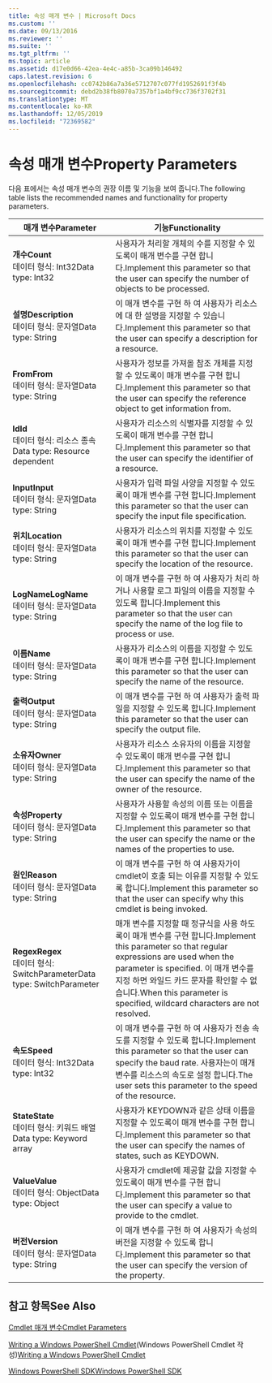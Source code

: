 ```yaml
---
title: 속성 매개 변수 | Microsoft Docs
ms.custom: ''
ms.date: 09/13/2016
ms.reviewer: ''
ms.suite: ''
ms.tgt_pltfrm: ''
ms.topic: article
ms.assetid: d17e0d66-42ea-4e4c-a85b-3ca09b146492
caps.latest.revision: 6
ms.openlocfilehash: cc0742b86a7a36e5712707c077fd1952691f3f4b
ms.sourcegitcommit: debd2b38fb8070a7357bf1a4bf9cc736f3702f31
ms.translationtype: MT
ms.contentlocale: ko-KR
ms.lasthandoff: 12/05/2019
ms.locfileid: "72369582"
---
```

# <a name="property-parameters"></a><span data-ttu-id="b4aff-102">속성 매개 변수</span><span class="sxs-lookup"><span data-stu-id="b4aff-102">Property Parameters</span></span>

<span data-ttu-id="b4aff-103">다음 표에서는 속성 매개 변수의 권장 이름 및 기능을 보여 줍니다.</span><span class="sxs-lookup"><span data-stu-id="b4aff-103">The following table lists the recommended names and functionality for property parameters.</span></span>

|<span data-ttu-id="b4aff-104">매개 변수</span><span class="sxs-lookup"><span data-stu-id="b4aff-104">Parameter</span></span>|<span data-ttu-id="b4aff-105">기능</span><span class="sxs-lookup"><span data-stu-id="b4aff-105">Functionality</span></span>|
|---|---|
|<span data-ttu-id="b4aff-106">**개수**</span><span class="sxs-lookup"><span data-stu-id="b4aff-106">**Count**</span></span><br><span data-ttu-id="b4aff-107">데이터 형식: Int32</span><span class="sxs-lookup"><span data-stu-id="b4aff-107">Data type: Int32</span></span>|<span data-ttu-id="b4aff-108">사용자가 처리할 개체의 수를 지정할 수 있도록이 매개 변수를 구현 합니다.</span><span class="sxs-lookup"><span data-stu-id="b4aff-108">Implement this parameter so that the user can specify the number of objects to be processed.</span></span>|
|<span data-ttu-id="b4aff-109">**설명**</span><span class="sxs-lookup"><span data-stu-id="b4aff-109">**Description**</span></span><br><span data-ttu-id="b4aff-110">데이터 형식: 문자열</span><span class="sxs-lookup"><span data-stu-id="b4aff-110">Data type: String</span></span>|<span data-ttu-id="b4aff-111">이 매개 변수를 구현 하 여 사용자가 리소스에 대 한 설명을 지정할 수 있습니다.</span><span class="sxs-lookup"><span data-stu-id="b4aff-111">Implement this parameter so that the user can specify a description for a resource.</span></span>|
|<span data-ttu-id="b4aff-112">**From**</span><span class="sxs-lookup"><span data-stu-id="b4aff-112">**From**</span></span><br><span data-ttu-id="b4aff-113">데이터 형식: 문자열</span><span class="sxs-lookup"><span data-stu-id="b4aff-113">Data type: String</span></span>|<span data-ttu-id="b4aff-114">사용자가 정보를 가져올 참조 개체를 지정할 수 있도록이 매개 변수를 구현 합니다.</span><span class="sxs-lookup"><span data-stu-id="b4aff-114">Implement this parameter so that the user can specify the reference object to get information from.</span></span>|
|<span data-ttu-id="b4aff-115">**Id**</span><span class="sxs-lookup"><span data-stu-id="b4aff-115">**Id**</span></span><br><span data-ttu-id="b4aff-116">데이터 형식: 리소스 종속</span><span class="sxs-lookup"><span data-stu-id="b4aff-116">Data type: Resource dependent</span></span>|<span data-ttu-id="b4aff-117">사용자가 리소스의 식별자를 지정할 수 있도록이 매개 변수를 구현 합니다.</span><span class="sxs-lookup"><span data-stu-id="b4aff-117">Implement this parameter so that the user can specify the identifier of a resource.</span></span>|
|<span data-ttu-id="b4aff-118">**Input**</span><span class="sxs-lookup"><span data-stu-id="b4aff-118">**Input**</span></span><br><span data-ttu-id="b4aff-119">데이터 형식: 문자열</span><span class="sxs-lookup"><span data-stu-id="b4aff-119">Data type: String</span></span>|<span data-ttu-id="b4aff-120">사용자가 입력 파일 사양을 지정할 수 있도록이 매개 변수를 구현 합니다.</span><span class="sxs-lookup"><span data-stu-id="b4aff-120">Implement this parameter so that the user can specify the input file specification.</span></span>|
|<span data-ttu-id="b4aff-121">**위치**</span><span class="sxs-lookup"><span data-stu-id="b4aff-121">**Location**</span></span><br><span data-ttu-id="b4aff-122">데이터 형식: 문자열</span><span class="sxs-lookup"><span data-stu-id="b4aff-122">Data type: String</span></span>|<span data-ttu-id="b4aff-123">사용자가 리소스의 위치를 지정할 수 있도록이 매개 변수를 구현 합니다.</span><span class="sxs-lookup"><span data-stu-id="b4aff-123">Implement this parameter so that the user can specify the location of the resource.</span></span>|
|<span data-ttu-id="b4aff-124">**LogName**</span><span class="sxs-lookup"><span data-stu-id="b4aff-124">**LogName**</span></span><br><span data-ttu-id="b4aff-125">데이터 형식: 문자열</span><span class="sxs-lookup"><span data-stu-id="b4aff-125">Data type: String</span></span>|<span data-ttu-id="b4aff-126">이 매개 변수를 구현 하 여 사용자가 처리 하거나 사용할 로그 파일의 이름을 지정할 수 있도록 합니다.</span><span class="sxs-lookup"><span data-stu-id="b4aff-126">Implement this parameter so that the user can specify the name of the log file to process or use.</span></span>|
|<span data-ttu-id="b4aff-127">**이름**</span><span class="sxs-lookup"><span data-stu-id="b4aff-127">**Name**</span></span><br><span data-ttu-id="b4aff-128">데이터 형식: 문자열</span><span class="sxs-lookup"><span data-stu-id="b4aff-128">Data type: String</span></span>|<span data-ttu-id="b4aff-129">사용자가 리소스의 이름을 지정할 수 있도록이 매개 변수를 구현 합니다.</span><span class="sxs-lookup"><span data-stu-id="b4aff-129">Implement this parameter so that the user can specify the name of the resource.</span></span>|
|<span data-ttu-id="b4aff-130">**출력**</span><span class="sxs-lookup"><span data-stu-id="b4aff-130">**Output**</span></span><br><span data-ttu-id="b4aff-131">데이터 형식: 문자열</span><span class="sxs-lookup"><span data-stu-id="b4aff-131">Data type: String</span></span>|<span data-ttu-id="b4aff-132">이 매개 변수를 구현 하 여 사용자가 출력 파일을 지정할 수 있도록 합니다.</span><span class="sxs-lookup"><span data-stu-id="b4aff-132">Implement this parameter so that the user can specify the output file.</span></span>|
|<span data-ttu-id="b4aff-133">**소유자**</span><span class="sxs-lookup"><span data-stu-id="b4aff-133">**Owner**</span></span><br><span data-ttu-id="b4aff-134">데이터 형식: 문자열</span><span class="sxs-lookup"><span data-stu-id="b4aff-134">Data type: String</span></span>|<span data-ttu-id="b4aff-135">사용자가 리소스 소유자의 이름을 지정할 수 있도록이 매개 변수를 구현 합니다.</span><span class="sxs-lookup"><span data-stu-id="b4aff-135">Implement this parameter so that the user can specify the name of the owner of the resource.</span></span>|
|<span data-ttu-id="b4aff-136">**속성**</span><span class="sxs-lookup"><span data-stu-id="b4aff-136">**Property**</span></span><br><span data-ttu-id="b4aff-137">데이터 형식: 문자열</span><span class="sxs-lookup"><span data-stu-id="b4aff-137">Data type: String</span></span>|<span data-ttu-id="b4aff-138">사용자가 사용할 속성의 이름 또는 이름을 지정할 수 있도록이 매개 변수를 구현 합니다.</span><span class="sxs-lookup"><span data-stu-id="b4aff-138">Implement this parameter so that the user can specify the name or the names of the properties to use.</span></span>|
|<span data-ttu-id="b4aff-139">**원인**</span><span class="sxs-lookup"><span data-stu-id="b4aff-139">**Reason**</span></span><br><span data-ttu-id="b4aff-140">데이터 형식: 문자열</span><span class="sxs-lookup"><span data-stu-id="b4aff-140">Data type: String</span></span>|<span data-ttu-id="b4aff-141">이 매개 변수를 구현 하 여 사용자가이 cmdlet이 호출 되는 이유를 지정할 수 있도록 합니다.</span><span class="sxs-lookup"><span data-stu-id="b4aff-141">Implement this parameter so that the user can specify why this cmdlet is being invoked.</span></span>|
|<span data-ttu-id="b4aff-142">**Regex**</span><span class="sxs-lookup"><span data-stu-id="b4aff-142">**Regex**</span></span><br><span data-ttu-id="b4aff-143">데이터 형식: SwitchParameter</span><span class="sxs-lookup"><span data-stu-id="b4aff-143">Data type: SwitchParameter</span></span>|<span data-ttu-id="b4aff-144">매개 변수를 지정할 때 정규식을 사용 하도록이 매개 변수를 구현 합니다.</span><span class="sxs-lookup"><span data-stu-id="b4aff-144">Implement this parameter so that regular expressions are used when the parameter is specified.</span></span> <span data-ttu-id="b4aff-145">이 매개 변수를 지정 하면 와일드 카드 문자를 확인할 수 없습니다.</span><span class="sxs-lookup"><span data-stu-id="b4aff-145">When this parameter is specified, wildcard characters are not resolved.</span></span>|
|<span data-ttu-id="b4aff-146">**속도**</span><span class="sxs-lookup"><span data-stu-id="b4aff-146">**Speed**</span></span><br><span data-ttu-id="b4aff-147">데이터 형식: Int32</span><span class="sxs-lookup"><span data-stu-id="b4aff-147">Data type: Int32</span></span>|<span data-ttu-id="b4aff-148">이 매개 변수를 구현 하 여 사용자가 전송 속도를 지정할 수 있도록 합니다.</span><span class="sxs-lookup"><span data-stu-id="b4aff-148">Implement this parameter so that the user can specify the baud rate.</span></span> <span data-ttu-id="b4aff-149">사용자는이 매개 변수를 리소스의 속도로 설정 합니다.</span><span class="sxs-lookup"><span data-stu-id="b4aff-149">The user sets this parameter to the speed of the resource.</span></span>|
|<span data-ttu-id="b4aff-150">**State**</span><span class="sxs-lookup"><span data-stu-id="b4aff-150">**State**</span></span><br><span data-ttu-id="b4aff-151">데이터 형식: 키워드 배열</span><span class="sxs-lookup"><span data-stu-id="b4aff-151">Data type: Keyword array</span></span>|<span data-ttu-id="b4aff-152">사용자가 KEYDOWN과 같은 상태 이름을 지정할 수 있도록이 매개 변수를 구현 합니다.</span><span class="sxs-lookup"><span data-stu-id="b4aff-152">Implement this parameter so that the user can specify the names of states, such as KEYDOWN.</span></span>|
|<span data-ttu-id="b4aff-153">**Value**</span><span class="sxs-lookup"><span data-stu-id="b4aff-153">**Value**</span></span><br><span data-ttu-id="b4aff-154">데이터 형식: Object</span><span class="sxs-lookup"><span data-stu-id="b4aff-154">Data type: Object</span></span>|<span data-ttu-id="b4aff-155">사용자가 cmdlet에 제공할 값을 지정할 수 있도록이 매개 변수를 구현 합니다.</span><span class="sxs-lookup"><span data-stu-id="b4aff-155">Implement this parameter so that the user can  specify a value to provide to the cmdlet.</span></span>|
|<span data-ttu-id="b4aff-156">**버전**</span><span class="sxs-lookup"><span data-stu-id="b4aff-156">**Version**</span></span><br><span data-ttu-id="b4aff-157">데이터 형식: 문자열</span><span class="sxs-lookup"><span data-stu-id="b4aff-157">Data type: String</span></span>|<span data-ttu-id="b4aff-158">이 매개 변수를 구현 하 여 사용자가 속성의 버전을 지정할 수 있도록 합니다.</span><span class="sxs-lookup"><span data-stu-id="b4aff-158">Implement this parameter so that the user can specify the version of the property.</span></span>|

## <a name="see-also"></a><span data-ttu-id="b4aff-159">참고 항목</span><span class="sxs-lookup"><span data-stu-id="b4aff-159">See Also</span></span>

[<span data-ttu-id="b4aff-160">Cmdlet 매개 변수</span><span class="sxs-lookup"><span data-stu-id="b4aff-160">Cmdlet Parameters</span></span>](./cmdlet-parameters.md)

<span data-ttu-id="b4aff-161">[Writing a Windows PowerShell Cmdlet](./writing-a-windows-powershell-cmdlet.md)(Windows PowerShell Cmdlet 작성)</span><span class="sxs-lookup"><span data-stu-id="b4aff-161">[Writing a Windows PowerShell Cmdlet](./writing-a-windows-powershell-cmdlet.md)</span></span>

[<span data-ttu-id="b4aff-162">Windows PowerShell SDK</span><span class="sxs-lookup"><span data-stu-id="b4aff-162">Windows PowerShell SDK</span></span>](../windows-powershell-reference.md)
